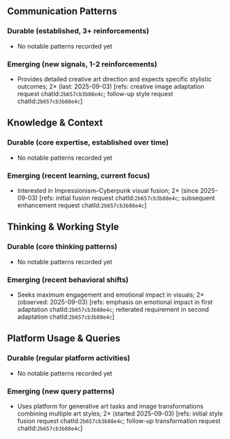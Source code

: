 ## Communication Patterns
### Durable (established, 3+ reinforcements)
- No notable patterns recorded yet

### Emerging (new signals, 1-2 reinforcements)
- Provides detailed creative art direction and expects specific stylistic outcomes; 2× (last: 2025-09-03) [refs: creative image adaptation request chatId:`2b657cb3b88e4c`; follow-up style request chatId:`2b657cb3b88e4c`]

## Knowledge & Context
### Durable (core expertise, established over time)
- No notable patterns recorded yet

### Emerging (recent learning, current focus)
- Interested in Impressionism–Cyberpunk visual fusion; 2× (since 2025-09-03) [refs: initial fusion request chatId:`2b657cb3b88e4c`; subsequent enhancement request chatId:`2b657cb3b88e4c`]

## Thinking & Working Style
### Durable (core thinking patterns)
- No notable patterns recorded yet

### Emerging (recent behavioral shifts)
- Seeks maximum engagement and emotional impact in visuals; 2× (observed: 2025-09-03) [refs: emphasis on emotional impact in first adaptation chatId:`2b657cb3b88e4c`; reiterated requirement in second adaptation chatId:`2b657cb3b88e4c`]

## Platform Usage & Queries
### Durable (regular platform activities)
- No notable patterns recorded yet

### Emerging (new query patterns)
- Uses platform for generative art tasks and image transformations combining multiple art styles; 2× (started 2025-09-03) [refs: initial style fusion request chatId:`2b657cb3b88e4c`; follow-up transformation request chatId:`2b657cb3b88e4c`]